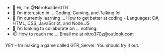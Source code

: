 - 👋 Hi, I’m @NitroBuilderGTR
- 👀 I’m interested in ... Coding, Gaming, and Talking lol
- 🌱 I’m currently learning ... How to get better at coding - Languages: C#, HTML, CSS, JavaScript, and Node.JS
- 💞️ I’m looking to collaborate on ... nothing.
- 📫 How to reach me ... Email me at nitro370z@outlook.com


YEY - Im making a game called GTR_Server. You should try it out.

<!---
NitroBuilderGTR/NitroBuilderGTR is a ✨ special ✨ repository because its `README.md` (this file) appears on your GitHub profile.
You can click the Preview link to take a look at your changes.
--->
